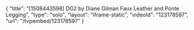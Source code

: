 {
    "title": "[1508443598] DG2 by Diane Gilman Faux Leather and Ponte Legging",
    "type": "solo",
    "layout": "iframe-static",
    "videoId": "123178597",
    "url": "\/tvpembed\/123178597"
}